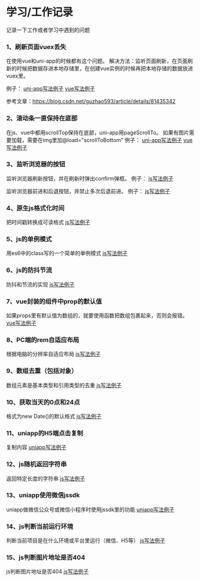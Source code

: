 # 学习/工作记录

记录一下工作或者学习中遇到的问题

### 1、刷新页面vuex丢失
在使用vue和uni-app的时候都有这个问题。
解决方法：监听页面刷新，在页面刷新的时候把数据存进本地存储里，在创建vue实例的时候再把本地存储的数据放进vuex里。

例子：
[uni-app写法例子](https://github.com/TachibanaKa/day-day-up/blob/main/uni-app/saveVuexData.js)
[vue写法例子](https://github.com/TachibanaKa/day-day-up/blob/main/vue/saveVuexData.js)

参考文章：https://blog.csdn.net/guzhao593/article/details/81435342


### 2、滚动条一直保持在底部
在js、vue中都用scrollTop保持在底部，uni-app用pageScrollTo。
如果有图片需要加载，需要在img里加@load="scrollToBottom"
例子：
[uni-app写法例子](https://github.com/TachibanaKa/day-day-up/blob/main/uni-app/scrollToBottom.js)
[vue写法例子](https://github.com/TachibanaKa/day-day-up/blob/main/vue/scrollToBottom.js)

### 3、监听浏览器的按钮
监听浏览器刷新按钮，并在刷新时弹出confirm弹框。
例子：
[js写法例子](https://github.com/TachibanaKa/day-day-up/blob/main/js/refreshConfirm.js)

监听浏览器前进和后退按钮，并禁止多次后退前进。
例子：
[js写法例子](https://github.com/TachibanaKa/day-day-up/blob/main/js/noBack.js)

### 4、原生js格式化时间

把时间戳转换成可读格式
[js写法例子](https://github.com/TachibanaKa/day-day-up/blob/main/js/formatDate.js)

### 5、js的单例模式
用es6中的class写的一个简单的单例模式
[js写法例子](https://github.com/TachibanaKa/day-day-up/blob/main/js/singleton.js)

### 6、js的防抖节流
防抖和节流的实现
[js写法例子](https://github.com/TachibanaKa/day-day-up/blob/main/js/throttle&&debounce.js)

### 7、vue封装的组件中prop的默认值
如果props里有默认值为数组的，就要使用函数把数组包裹起来，否则会报错。
[vue写法例子](https://github.com/TachibanaKa/day-day-up/blob/main/vue/propsDefaultVal.js)

### 8、PC端的rem自适应布局
根据电脑的分辨率自适应布局
[js写法例子](https://github.com/TachibanaKa/day-day-up/blob/main/js/rem.js)

### 9、数组去重（包括对象）
数组元素是基本类型和引用类型的去重
[js写法例子](https://github.com/TachibanaKa/day-day-up/blob/main/js/arrUniq.js)

### 10、获取当天的0点和24点
格式为new Date()的默认格式
[js写法例子](https://github.com/TachibanaKa/day-day-up/blob/main/js/dateUtils.js)

### 11、uniapp的H5端点击复制
复制内容
[uniapp写法例子](https://github.com/TachibanaKa/day-day-up/blob/main/uni-app/copy.js)

### 12、js随机返回字符串
返回特定长度的字符串
[js写法例子](https://github.com/TachibanaKa/day-day-up/blob/main/js/randomStr.js)

### 13、uniapp使用微信jssdk
uniapp做微信公众号或微信小程序时使用jssdk里的功能
[uniapp写法例子](https://github.com/TachibanaKa/day-day-up/blob/main/uni-app/jssdk.js)

### 14、js判断当前运行环境
判断当前项目是在什么环境或平台里运行（微信、H5等）
[js写法例子](https://github.com/TachibanaKa/day-day-up/blob/main/js/isWX.js)

### 15、js判断图片地址是否404
js判断图片地址是否404
[js写法例子](https://github.com/TachibanaKa/day-day-up/blob/main/js/isImgUrl.js)